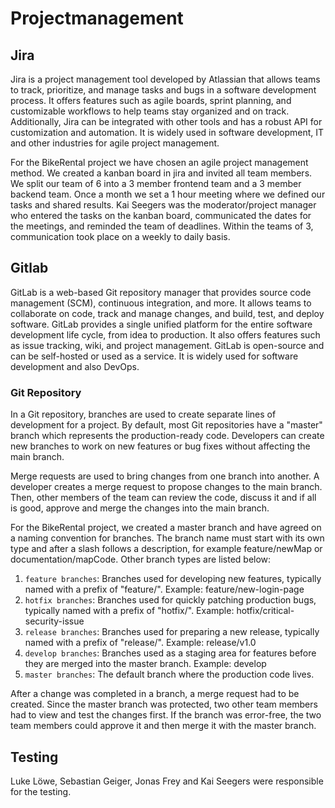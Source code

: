 # Projectmanagement
## Jira
Jira is a project management tool developed by Atlassian that allows teams to track, prioritize, and manage tasks and bugs in a software development process. It offers features such as agile boards, sprint planning, and customizable workflows to help teams stay organized and on track. Additionally, Jira can be integrated with other tools and has a robust API for customization and automation. It is widely used in software development, IT and other industries for agile project management.

For the BikeRental project we have chosen an agile project management method. We created a kanban board in jira and invited all team members. We split our team of 6 into a 3 member frontend team and a 3 member backend team. Once a month we set a 1 hour meeting where we defined our tasks and shared results. Kai Seegers was the moderator/project manager who entered the tasks on the kanban board, communicated the dates for the meetings, and reminded the team of deadlines. Within the teams of 3, communication took place on a weekly to daily basis. 

## Gitlab
GitLab is a web-based Git repository manager that provides source code management (SCM), continuous integration, and more. It allows teams to collaborate on code, track and manage changes, and build, test, and deploy software. GitLab provides a single unified platform for the entire software development life cycle, from idea to production. It also offers features such as issue tracking, wiki, and project management. GitLab is open-source and can be self-hosted or used as a service. It is widely used for software development and also DevOps.

### Git Repository
In a Git repository, branches are used to create separate lines of development for a project. By default, most Git repositories have a "master" branch which represents the production-ready code. Developers can create new branches to work on new features or bug fixes without affecting the main branch.

Merge requests are used to bring changes from one branch into another. A developer creates a merge request to propose changes to the main branch. Then, other members of the team can review the code, discuss it and if all is good, approve and merge the changes into the main branch.

For the BikeRental project, we created a master branch and have agreed on a naming convention for branches. The branch name must start with its own type and after a slash follows a description, for example feature/newMap or documentation/mapCode. Other branch types are listed below:

1. `feature branches`: Branches used for developing new features, typically named with a prefix of "feature/". Example: feature/new-login-page
2. `hotfix branches`: Branches used for quickly patching production bugs, typically named with a prefix of "hotfix/". Example: hotfix/critical-security-issue
3. `release branches`: Branches used for preparing a new release, typically named with a prefix of "release/". Example: release/v1.0
4. `develop branches`: Branches used as a staging area for features before they are merged into the master branch. Example: develop
5. `master branches`: The default branch where the production code lives.

After a change was completed in a branch, a merge request had to be created. Since the master branch was protected, two other team members had to view and test the changes first. If the branch was error-free, the two team members could approve it and then merge it with the master branch.

## Testing
Luke Löwe, Sebastian Geiger, Jonas Frey and Kai Seegers were responsible for the testing.

